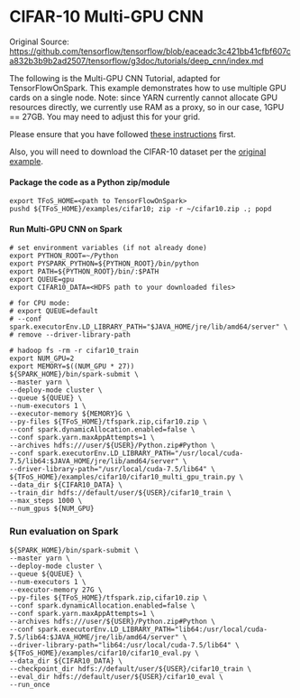 # CIFAR-10 Multi-GPU CNN

Original Source: https://github.com/tensorflow/tensorflow/blob/eaceadc3c421bb41cfbf607ca832b3b9b2ad2507/tensorflow/g3doc/tutorials/deep_cnn/index.md

The following is the Multi-GPU CNN Tutorial, adapted for TensorFlowOnSpark. This example demonstrates how to use multiple GPU cards on a single node. Note: since YARN currently cannot allocate GPU resources directly, we currently use RAM as a proxy, so in our case, 1GPU == 27GB.  You may need to adjust this for your grid.

Please ensure that you have followed [these instructions](https://github.com/yahoo/TensorFlowOnSpark/wiki/GetStarted_YARN) first.

Also, you will need to download the CIFAR-10 dataset per the [original example](https://github.com/tensorflow/tensorflow/blob/eaceadc3c421bb41cfbf607ca832b3b9b2ad2507/tensorflow/g3doc/tutorials/deep_cnn/index.md).

#### Package the code as a Python zip/module

    export TFoS_HOME=<path to TensorFlowOnSpark>
    pushd ${TFoS_HOME}/examples/cifar10; zip -r ~/cifar10.zip .; popd

#### Run Multi-GPU CNN on Spark

    # set environment variables (if not already done)
    export PYTHON_ROOT=~/Python
    export PYSPARK_PYTHON=${PYTHON_ROOT}/bin/python
    export PATH=${PYTHON_ROOT}/bin/:$PATH
    export QUEUE=gpu
    export CIFAR10_DATA=<HDFS path to your downloaded files>

    # for CPU mode:
    # export QUEUE=default
    # --conf spark.executorEnv.LD_LIBRARY_PATH="$JAVA_HOME/jre/lib/amd64/server" \
    # remove --driver-library-path

    # hadoop fs -rm -r cifar10_train
    export NUM_GPU=2
    export MEMORY=$((NUM_GPU * 27))
    ${SPARK_HOME}/bin/spark-submit \
    --master yarn \
    --deploy-mode cluster \
    --queue ${QUEUE} \
    --num-executors 1 \
    --executor-memory ${MEMORY}G \
    --py-files ${TFoS_HOME}/tfspark.zip,cifar10.zip \
    --conf spark.dynamicAllocation.enabled=false \
    --conf spark.yarn.maxAppAttempts=1 \
    --archives hdfs:///user/${USER}/Python.zip#Python \
    --conf spark.executorEnv.LD_LIBRARY_PATH="/usr/local/cuda-7.5/lib64:$JAVA_HOME/jre/lib/amd64/server" \
    --driver-library-path="/usr/local/cuda-7.5/lib64" \
    ${TFoS_HOME}/examples/cifar10/cifar10_multi_gpu_train.py \
    --data_dir ${CIFAR10_DATA} \
    --train_dir hdfs://default/user/${USER}/cifar10_train \
    --max_steps 1000 \
    --num_gpus ${NUM_GPU}

### Run evaluation on Spark

    ${SPARK_HOME}/bin/spark-submit \
    --master yarn \
    --deploy-mode cluster \
    --queue ${QUEUE} \
    --num-executors 1 \
    --executor-memory 27G \
    --py-files ${TFoS_HOME}/tfspark.zip,cifar10.zip \
    --conf spark.dynamicAllocation.enabled=false \
    --conf spark.yarn.maxAppAttempts=1 \
    --archives hdfs:///user/${USER}/Python.zip#Python \
    --conf spark.executorEnv.LD_LIBRARY_PATH="lib64:/usr/local/cuda-7.5/lib64:$JAVA_HOME/jre/lib/amd64/server" \
    --driver-library-path="lib64:/usr/local/cuda-7.5/lib64" \
    ${TFoS_HOME}/examples/cifar10/cifar10_eval.py \
    --data_dir ${CIFAR10_DATA} \
    --checkpoint_dir hdfs://default/user/${USER}/cifar10_train \
    --eval_dir hdfs://default/user/${USER}/cifar10_eval \
    --run_once
